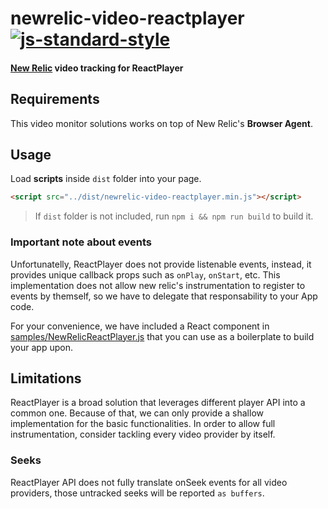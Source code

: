 # newrelic-video-reactplayer [![js-standard-style](https://img.shields.io/badge/code%20style-standard-brightgreen.svg)](http://standardjs.com)
#### [New Relic](http://newrelic.com) video tracking for ReactPlayer

## Requirements
This video monitor solutions works on top of New Relic's **Browser Agent**.

## Usage
Load **scripts** inside `dist` folder into your page.
```html
<script src="../dist/newrelic-video-reactplayer.min.js"></script>
```

> If `dist` folder is not included, run `npm i && npm run build` to build it.

### Important note about events
Unfortunatelly, ReactPlayer does not provide listenable events, instead, it provides unique callback props such as `onPlay`, `onStart`, etc. This implementation does not allow new relic's instrumentation to register to events by themself, so we have to delegate that responsability to your App code.

For your convenience, we have included a React component in [samples/NewRelicReactPlayer.js](./samples/NewRelicReactPlayer.js) that you can use as a boilerplate to build your app upon.

## Limitations
ReactPlayer is a broad solution that leverages different player API into a common one. Because of that, we can only provide a shallow implementation for the basic functionalities. In order to allow full instrumentation, consider tackling every video provider by itself.

### Seeks
ReactPlayer API does not fully translate onSeek events for all video providers, those untracked seeks will be reported `as buffers`.